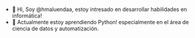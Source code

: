- 👋 Hi, Soy @hmaluendaa, estoy intresado en desarrollar habilidades en informática!
- 🌱 Actualmente estoy aprendiendo Python! especialmente en el área de ciencia de datos y automatización.

<!---
hmaluendaa/hmaluendaa is a ✨ special ✨ repository because its `README.md` (this file) appears on your GitHub profile.
You can click the Preview link to take a look at your changes.
--->
